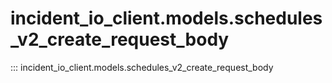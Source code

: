 # incident_io_client.models.schedules_v2_create_request_body

::: incident_io_client.models.schedules_v2_create_request_body
